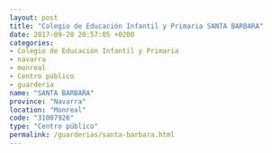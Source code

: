 ```yaml
---
layout: post
title: "Colegio de Educación Infantil y Primaria SANTA BARBARA"
date: 2017-09-20 20:57:05 +0200
categories:
- Colegio de Educación Infantil y Primaria
- navarra
- monreal
- Centro público
- guarderia
name: "SANTA BARBARA"
province: "Navarra"
location: "Monreal"
code: "31007926"
type: "Centro público"
permalink: /guarderias/santa-barbara.html
---
```

